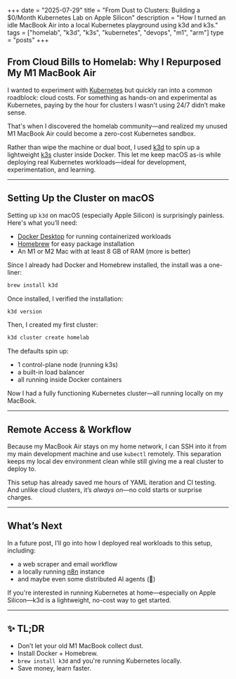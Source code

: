 +++
date = "2025-07-29"
title = "From Dust to Clusters: Building a $0/Month Kubernetes Lab on Apple Silicon"
description = "How I turned an idle MacBook Air into a local Kubernetes playground using k3d and k3s."
tags = ["homelab", "k3d", "k3s", "kubernetes", "devops", "m1", "arm"]
type = "posts"
+++

## From Cloud Bills to Homelab: Why I Repurposed My M1 MacBook Air

I wanted to experiment with [Kubernetes](https://kubernetes.io/) but quickly ran into a common roadblock: cloud costs. For something as hands-on and experimental as Kubernetes, paying by the hour for clusters I wasn't using 24/7 didn’t make sense.

That's when I discovered the homelab community—and realized my unused M1 MacBook Air could become a zero-cost Kubernetes sandbox.

Rather than wipe the machine or dual boot, I used [k3d](https://k3d.io/stable/) to spin up a lightweight [k3s](https://k3s.io/) cluster inside Docker. This let me keep macOS as-is while deploying real Kubernetes workloads—ideal for development, experimentation, and learning.

---

## Setting Up the Cluster on macOS

Setting up `k3d` on macOS (especially Apple Silicon) is surprisingly painless. Here's what you’ll need:

- [Docker Desktop](https://docs.docker.com/desktop/) for running containerized workloads  
- [Homebrew](https://brew.sh/) for easy package installation  
- An M1 or M2 Mac with at least 8 GB of RAM (more is better)

Since I already had Docker and Homebrew installed, the install was a one-liner:

```bash
brew install k3d
```

Once installed, I verified the installation:

```bash
k3d version
```

Then, I created my first cluster:

```bash
k3d cluster create homelab
```

The defaults spin up:
- 1 control-plane node (running k3s)
- a built-in load balancer
- all running inside Docker containers

Now I had a fully functioning Kubernetes cluster—all running locally on my MacBook.

---

## Remote Access & Workflow

Because my MacBook Air stays on my home network, I can SSH into it from my main development machine and use `kubectl` remotely. This separation keeps my local dev environment clean while still giving me a real cluster to deploy to.

This setup has already saved me hours of YAML iteration and CI testing. And unlike cloud clusters, it’s *always on*—no cold starts or surprise charges.

---

## What’s Next

In a future post, I’ll go into how I deployed real workloads to this setup, including:

- a web scraper and email workflow
- a locally running [n8n](https://n8n.io/) instance
- and maybe even some distributed AI agents (👀)

If you're interested in running Kubernetes at home—especially on Apple Silicon—k3d is a lightweight, no-cost way to get started.

---

## ✨ TL;DR

- Don’t let your old M1 MacBook collect dust.
- Install Docker + Homebrew.
- `brew install k3d` and you're running Kubernetes locally.
- Save money, learn faster.
